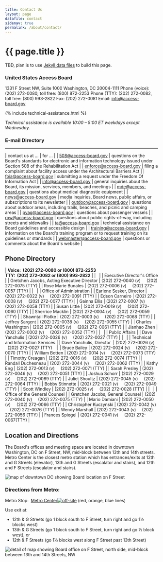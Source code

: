 ```yaml
---
title: Contact Us
layout: page
datafile: contact
sidenav: true
permalink: /about/contact/
---
```


# {{ page.title }}

TBD, plan is to use [Jekyll data files](https://jekyllrb.com/docs/datafiles/) to build this page.

### United States Access Board
1331 F Street NW, Suite 1000
Washington, DC 20004-1111
Phone (voice):  (202) 272-0080, toll free:  (800) 872-2253
Phone (TTY):  (202) 272-0082, toll free:  (800) 993-2822
Fax:  (202) 272-0081
Email: info@access-board.gov


<div>
{% include technical-assistance.html %}
</div>


*Technical assistance is available 10:00 – 5:00 ET weekdays except Wednesday.*



### E-mail Directory
----------------

| contact us at ... | for ... |
| <508@access-board.gov> | questions on the Board's standards for electronic and information technology issued under Section 508 of the Rehabilitation Act |
| <enforce@access-board.gov> | filing a complaint about facility access under the Architectural Barriers Act |
| <foia@access-board.gov> | submitting a request under the Freedom Of Information Act |
| <info@access-board.gov> | general inquiries about the Board, its mission, services, members, and meetings |
| <mde@access-board.gov> | questions about medical diagnostic equipment |
| <news@access-board.gov> | media inquiries, Board news, public affairs, or subscriptions to its newsletter |
| <outdoor@access-board.gov> | questions about outdoor areas, including trails, beaches, and picnic and camping areas |
| <pvag@access-board.gov> | questions about passenger vessels |
| <row@access-board.gov> | questions about public rights-of-way, including streets and sidewalks |
| <ta@access-board.gov> | technical assistance on Board guidelines and accessible design |
| <training@access-board.gov> | information on the Board's training program or to request training on its guidelines or standards |
| <webmaster@access-board.gov> | questions or comments about the Board's website |

Phone Directory
---------------

| **Voice:  (202) 272-0080 or (800) 872-2253\
TTY:  (202) 272-0082 or (800) 993-2822** |
|   |
| Executive Director's Office |
| Gretchen Jacobs, Acting Executive Director | (202) 272-0040 (v)     (202) 272-0075 (TTY) |
| Rose Marie Bunales | (202) 272-0006 (v)     (202) 272-0057 (TTY) |
|   |
| Office of Administration |
| Earlene Sesker, Director | (202) 272-0022 (v)     (202) 272-0091 (TTY) |
| Edson Carneiro | (202) 272-0008 (v)     (202) 272-0077 (TTY) |
| Gainna Ellis | (202) 272-0007 (v)     (202) 272-0058 (TTY) |
| Susan Little | (202) 272-0019 (v)     (202) 272-0060 (TTY) |
| Sherrice Macklin | (202) 272-0004 (v)     (202) 272-0059 (TTY) |
| Shawntail Plotke | (202) 272-0003 (v)     (202) 272-0068 (TTY) |
| Jeffrey Sargent | (202) 272-0038 (v)     (202) 272-0055 (TTY) |
| Charles Washington | (202) 272-0005 (v)     (202) 272-0061 (TTY) |
| Jianhao Zhen | (202) 272-0002 (v)     (202) 272-0052 (TTY) |
|   |
| Public Affairs |
| Dave Yanchulis | (202) 272-0026 (v)     (202) 272-0027 (TTY) |
|   |
| Technical and Information Services |
| Dave Yanchulis, Director  | (202) 272-0026 (v)     (202) 272-0027 (TTY)    |
| Bruce Bailey | (202) 272-0024 (v)     (202) 272-0070 (TTY) |
| William Botten | (202) 272-0014 (v)     (202) 272-0073 (TTY) |
| Timothy Creagan | (202) 272-0016 (v)     (202) 272-0074 (TTY) |
| Randall Duchesneau | (202) 272-0044 (v)     (202) 272-0062 (TTY) |
| Kathy Eng | (202) 272-0013 (v)     (202) 272-0071 (TTY) |
| Sarah Presley | (202) 272-0046 (v)     (202) 272-0051 (TTY) |
| Joshua Schorr | (202) 272-0029 (v)     (202) 272-0089 (TTY) |
| Juliet Shoultz | (202) 272-0045 (v)     (202) 272-0064 (TTY) |
| Bobby Stinnette | (202) 272-0021 (v)     (202) 272-0049 (TTY) |
| Scott Windley | (202) 272-0025 (v)     (202) 272-0028 (TTY) |
|   |
| Office of the General Counsel |
| Gretchen Jacobs, General Counsel | (202) 272-0040 (v)     (202) 272-0075 (TTY) |
| Mario Damiani | (202) 272-0050 (v)     (202) 272-0066 (TTY) |
| Christopher Kuczynski | (202) 272-0042 (v)     (202) 272-0076 (TTY) |
| Wendy Marshall | (202) 272-0043 (v)     (202) 272-0056 (TTY) |
| Frances Spiegel | (202) 272-0041 (v)     (202) 272-0067(TTY) |

Location and Directions
-----------------------

The Board's offices and meeting space are located in downtown Washington, DC on F Street, NW, mid-block between 13th and 14th streets.  Metro Center is the closest metro station which has entrances/exits at 12th and G Streets (elevator), 13th and G Streets (escalator and stairs), and 12th and F Streets (escalator and stairs).

![map of downtown DC showing Board location on F Street](https://www.access-board.gov/images/the_board/map2.jpg)

### Directions from Metro:

Metro Stop:  [Metro Center![off-site](https://www.access-board.gov/images/external-link.png)](https://www.wmata.com/rider-guide/stations/metro-center.cfm) (red, orange, blue lines)

Use exit at:

-   12th & G Streets (go 1 block south to F Street, turn right and go 1½ blocks west)
-   13th & G Streets (go 1 block south to F Street, turn right and go ½ block west), or
-   12th & F Streets (go 1½ blocks west along F Street past 13th Street)

![detail of map showing Board office on F Street, north side, mid-block between 13th and 14th Streets, NW](https://www.access-board.gov/images/the_board/map.jpg)

